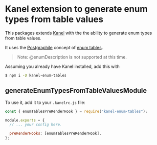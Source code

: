 # Kanel extension to generate enum types from table values

This packages extends [Kanel](https://github.com/kristiandupont/kanel) with the the ability to generate enum types from table values.

It uses the [Postgraphile](https://www.graphile.org/postgraphile) concept of [enum tables](https://www.graphile.org/postgraphile/enums/#with-enum-tables).

> Note: @enumDescription is not supported at this time.

Assuming you already have Kanel installed, add this with

```bash
$ npm i -D kanel-enum-tables
```

## generateEnumTypesFromTableValuesModule

To use it, add it to your `.kanelrc.js` file:

```javascript
const { enumTablesPreRenderHook } = require("kanel-enum-tables");

module.exports = {
  // ... your config here.

  preRenderHooks: [enumTablesPreRenderHook],
};
```
